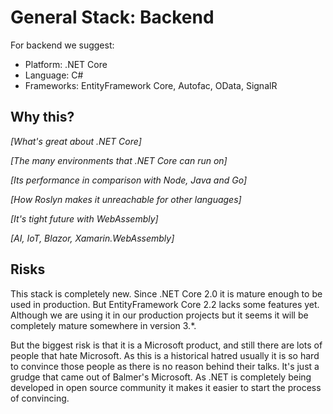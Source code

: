 # General Stack: Backend

For backend we suggest:
- Platform: .NET Core
- Language: C#
- Frameworks: EntityFramework Core, Autofac, OData, SignalR

## Why this?
_[What's great about .NET Core]_

_[The many environments that .NET Core can run on]_

_[Its performance in comparison with Node, Java and Go]_

_[How Roslyn makes it unreachable for other languages]_

_[It's tight future with WebAssembly]_

_[AI, IoT, Blazor, Xamarin.WebAssembly]_

## Risks
This stack is completely new. Since .NET Core 2.0 it is mature enough to be used in production. But EntityFramework Core 2.2 lacks some features yet. Although we are using it in our production projects but it seems it will be completely mature somewhere in version 3.*.

But the biggest risk is that it is a Microsoft product, and still there are lots of people that hate Microsoft. As this is a historical hatred usually it is so hard to convince those people as there is no reason behind their talks. It's just a grudge that came out of Balmer's Microsoft. As .NET is completely being developed in open source community it makes it easier to start the process of convincing.
